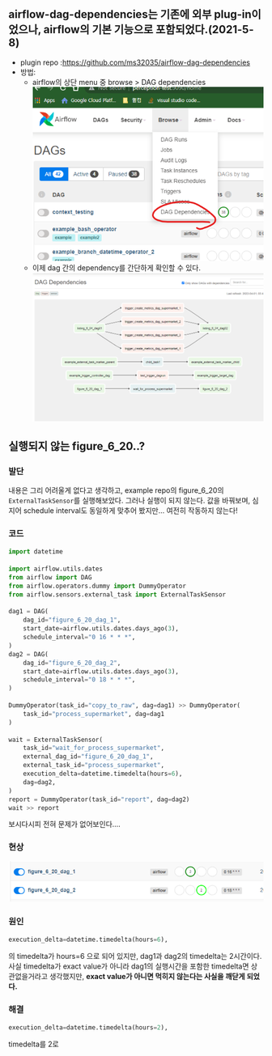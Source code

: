 ## airflow-dag-dependencies는 기존에 외부 plug-in이었으나, airflow의 기본 기능으로 포함되었다.(2021-5-8)
 - plugin repo :https://github.com/ms32035/airflow-dag-dependencies
 - 방법:
    - airflow의 상단 menu 중 browse > DAG dependencies
        ![dag dependencies menu](./images/dag-dependencies_menu.png)
    - 이제 dag 간의 dependency를 간단하게 확인할 수 있다.
        ![dag dependencies](./images/dag_dependencies.png)

## 실행되지 않는 figure_6_20..?

### 발단
내용은 그리 어려울게 없다고 생각하고, example repo의 figure_6_20의 `ExternalTaskSensor`를 실행해보았다. 그러나 실행이 되지 않는다. 값을 바꿔보며, 심지어 schedule interval도 동일하게 맞추어 봤지만... 여전히 작동하지 않는다!

### 코드
```python
import datetime

import airflow.utils.dates
from airflow import DAG
from airflow.operators.dummy import DummyOperator
from airflow.sensors.external_task import ExternalTaskSensor

dag1 = DAG(
    dag_id="figure_6_20_dag_1",
    start_date=airflow.utils.dates.days_ago(3),
    schedule_interval="0 16 * * *",
)
dag2 = DAG(
    dag_id="figure_6_20_dag_2",
    start_date=airflow.utils.dates.days_ago(3),
    schedule_interval="0 18 * * *",
)

DummyOperator(task_id="copy_to_raw", dag=dag1) >> DummyOperator(
    task_id="process_supermarket", dag=dag1
)

wait = ExternalTaskSensor(
    task_id="wait_for_process_supermarket",
    external_dag_id="figure_6_20_dag_1",
    external_task_id="process_supermarket",
    execution_delta=datetime.timedelta(hours=6),
    dag=dag2,
)
report = DummyOperator(task_id="report", dag=dag2)
wait >> report
```
보시다시피 전혀 문제가 없어보인다....

### 현상
![dag2 is endlessly running](./images/figure_6_20_dag2_is_endlessly_running.png)

### 원인
```python
execution_delta=datetime.timedelta(hours=6),
```
의 timedelta가 hours=6 으로 되어 있지만, dag1과 dag2의 timedelta는 2시간이다.
사실 timedelta가 exact value가 아니라 dag1의 실행시간을 포함한 timedelta면 상관없을거라고 생각했지만,
**exact value가 아니면 먹히지 않는다는 사실을 깨닫게 되었다.**

### 해결
```python
execution_delta=datetime.timedelta(hours=2),
```
timedelta를 2로 
